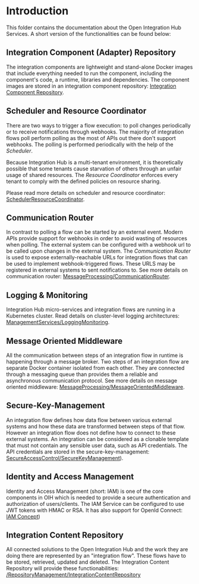 # Introduction

This folder contains the documentation about the Open Integration Hub Services. A short version of the functionalities can be found below:

## Integration Component (Adapter) Repository

The integration components are lightweight and stand-alone Docker images that include everything needed to run the
component, including the component's code, a runtime, libraries and dependencies. The component images are stored in an
integration component repository: [Integration Component Repository](IntegrationComponentRepository.md).

## Scheduler and Resource Coordinator

There are two ways to trigger a flow execution: to poll changes periodically or to receive notifications through webhooks.
The majority of integration flows poll perform polling as the most of APIs out there don't support webhooks. The polling
is performed periodically with the help of the *Scheduler*.

Because Integration Hub is a multi-tenant environment, it is theoretically possible that some tenants cause starvation
of others through an unfair usage of shared resources. The *Resource Coordinator* enforces  every tenant to comply with
the defined policies on resource sharing.

Please read more details on scheduler and resource coordinator: [SchedulerResourceCoordinator](SchedulerResourceCoordinator.md).

## Communication Router

In contrast to polling a flow can be started by an external event. Modern APIs provide support for webhooks in order to
avoid wasting of resources when polling. The external system can be configured with a webhook url to be called upon
changes in the external system. The *Communication Router* is used to expose externally-reachable URLs for integration
flows that can be used to implement webhook-triggered flows. These URLS may be registered in external systems to sent
notifications to. See more details on communication router: [MessageProcessing/CommunicationRouter](MessageProcessing/CommunicationRouter.md).

## Logging & Monitoring

Integration Hub micro-services and integration flows are running in a Kubernetes
cluster. Read details on cluster-level logging architectures: [ManagementServices/LoggingMonitoring](ManagementServices/LoggingMonitoring.md).

## Message Oriented Middleware

All the communication between steps of an integration flow in runtime is happening through a message broker. Two steps
of an integration flow are separate Docker container isolated from each other. They are connected through a messaging
queue than provides them a reliable and asynchronous communication protocol. See more details on  message oriented middleware: [MessageProcessing/MessageOrientedMiddleware](MessageProcessing/MessageOrientedMiddleware.md).

## Secure-Key-Management

An integration flow defines how data flow between various external systems and how these data are transformed between
steps of that flow. However an integration flow does not define how to connect to these external systems. An integration
can be considered as a clonable template that must not contain any sensible user data, such as API credentials. The API
credentials are stored in the secure-key-management: [SecureAccessControl/SecureKeyManagement](SecureAccessControl/SecureKeyManagement.md)).

## Identity and Access Management

Identity and Access Management (short: IAM) is one of the core components in OIH which is needed to provide a secure authentication and authorization of users/clients. The IAM Service can be configured to use JWT tokens with HMAC or RSA. It has also support for OpenId Connect: [IAM Concept](SecureAccessControl/IAMConcept.md))

## Integration Content Repository

All connected solutions to the Open Integration Hub and the work they are doing there are represented by an "integration flow". These flows have to be stored, retrieved, updated and deleted. The Integration Content Repository will provide these functionabilities: [/RepositoryManagement/IntegrationContentRepository](/RepositoryManagement/IntegrationContentRepository.md)